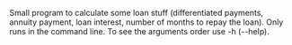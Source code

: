 Small program to calculate some loan stuff (differentiated payments, annuity payment, loan interest, number of months to repay the loan).
Only runs in the command line. To see the arguments order use -h (--help).
